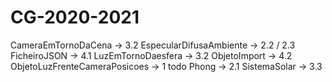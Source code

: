 # CG-2020-2021
CameraEmTornoDaCena -> 3.2
EspecularDifusaAmbiente -> 2.2 / 2.3
FicheiroJSON -> 4.1
LuzEmTornoDaesfera -> 3.2
ObjetoImport -> 4.2
ObjetoLuzFrenteCameraPosicoes -> 1 todo
Phong -> 2.1
SistemaSolar -> 3.3